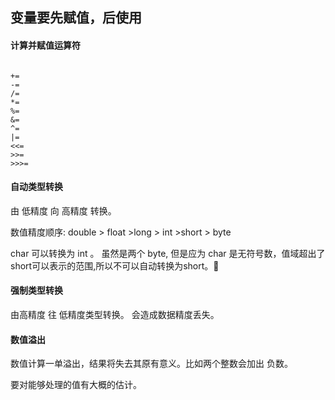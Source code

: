 ## 变量要先赋值，后使用

#### 计算并赋值运算符

```

+=
-=
/=
*=
%=
&=
^=
|=
<<=
>>=
>>>=

```

#### 自动类型转换

由 低精度 向 高精度 转换。

数值精度顺序: double > float >long > int >short > byte  

char 可以转换为 int 。 虽然是两个 byte, 但是应为 char 是无符号数，值域超出了short可以表示的范围,所以不可以自动转换为short。
 

#### 强制类型转换

由高精度 往 低精度类型转换。 会造成数据精度丢失。

#### 数值溢出

数值计算一单溢出，结果将失去其原有意义。比如两个整数会加出 负数。

要对能够处理的值有大概的估计。
